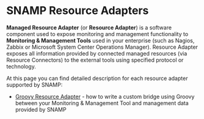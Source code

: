 SNAMP Resource Adapters
====
**Managed Resource Adapter** (or **Resource Adapter**) is a software component used to expose monitoring and management functionality to **Monitoring & Management Tools** used in your enterprise (such as Nagios, Zabbix or Microsoft System Center Operations Manager). Resource Adapter exposes all information provided by connected managed resources (via Resource Connectors) to the external tools using specified protocol or technology.

At this page you can find detailed description for each resource adapter supported by SNAMP:
* [Groovy Resource Adapter](groovy-adapter.md) - how to write a custom bridge using Groovy between your Monitoring & Management Tool and management data provided by SNAMP
